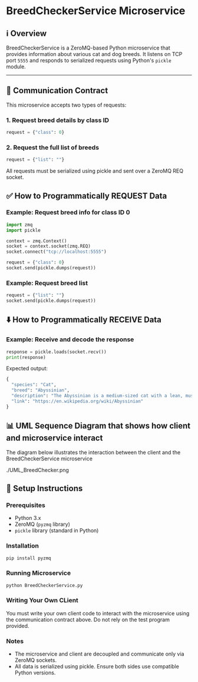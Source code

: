 # BreedCheckerService Microservice

## ℹ️ Overview
BreedCheckerService is a ZeroMQ-based Python microservice that provides information about various cat and dog breeds. It listens on TCP port `5555` and responds to serialized requests using Python's `pickle` module.

---

## 📡 Communication Contract

This microservice accepts two types of requests:

### 1. Request breed details by class ID
```python
request = {"class": 0}
```

### 2. Request the full list of breeds

```python
request = {"list": ""}
```
All requests must be serialized using pickle and sent over a ZeroMQ REQ socket.

## ✅ How to Programmatically REQUEST Data

### Example: Request breed info for class ID 0
```python
import zmq
import pickle

context = zmq.Context()
socket = context.socket(zmq.REQ)
socket.connect("tcp://localhost:5555")

request = {"class": 0}
socket.send(pickle.dumps(request))
```

### Example: Request breed list
```python
request = {"list": ""}
socket.send(pickle.dumps(request))
```

## ⬇️ How to Programmatically RECEIVE Data

### Example: Receive and decode the response
```python
response = pickle.loads(socket.recv())
print(response)
```

Expected output:
```python
{
  "species": "Cat",
  "breed": "Abyssinian",
  "description": "The Abyssinian is a medium-sized cat with a lean, muscular body and a short coat, known for being extremely active and playful.",
  "link": "https://en.wikipedia.org/wiki/Abyssinian"
}
```

## 📊 UML Sequence Diagram that shows how client and microservice interact
The diagram below illustrates the interaction between the client and the BreedCheckerService microservice

./UML_BreedChecker.png


## 🔨 Setup Instructions

### Prerequisites
- Python 3.x
- ZeroMQ (`pyzmq` library)
- `pickle` library (standard in Python)

### Installation
```python
pip install pyzmq
```

### Running Microservice
```python
python BreedCheckerService.py
```

### Writing Your Own CLient
You must write your own client code to interact with the microservice using the communication contract above. Do not rely on the test program provided.

### Notes
- The microservice and client are decoupled and communicate only via ZeroMQ sockets.
- All data is serialized using pickle. Ensure both sides use compatible Python versions.

    



